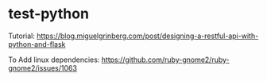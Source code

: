 # test-python

Tutorial:
https://blog.miguelgrinberg.com/post/designing-a-restful-api-with-python-and-flask


To Add linux dependencies:
https://github.com/ruby-gnome2/ruby-gnome2/issues/1063

